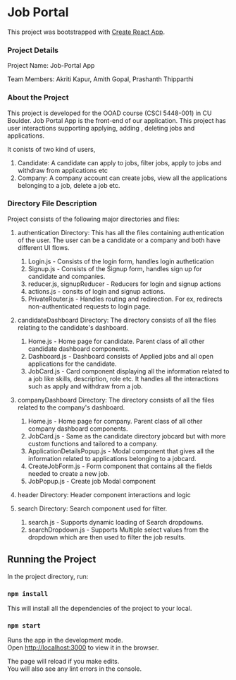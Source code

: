 # Job Portal

This project was bootstrapped with [Create React App](https://github.com/facebook/create-react-app).

### Project Details
Project Name: Job-Portal App

Team Members: Akriti Kapur, Amith Gopal, Prashanth Thipparthi

### About the Project
This project is developed for the OOAD course (CSCI 5448-001) in CU Boulder. Job Portal App is the front-end of our application. This project has user interactions supporting applying, adding , deleting jobs and applications. 

It conists of two kind of users,
1. Candidate: A candidate can apply to jobs, filter jobs, apply to jobs and withdraw from applications etc
2. Company: A company account can create jobs, view all the applications belonging to a job, delete a job etc.

### Directory File Description
Project consists of the following major directories and files:

1. authentication Directory: This has all the files containing authentication of the user. The user can be a candidate or a company and both have different UI flows.
    1. Login.js - Consists of the login form, handles login authetication
    2. Signup.js - Consists of the Signup form, handles sign up for candidate and companies.
    3. reducer.js, signupReducer - Reducers for login and signup actions
    4. actions.js - consits of login and signup actions.
    5. PrivateRouter.js - Handles routing and redirection. For ex, redirects non-authenticated requests to login page.

2. candidateDashboard Directory: The directory consists of all the files relating to the candidate's dashboard.
    1. Home.js - Home page for candidate. Parent class of all other candidate dashboard components.
    2. Dashboard.js - Dashboard consists of Applied jobs and all open applications for the candidate.
    3. JobCard.js - Card component displaying all the information related to a job like skills, description, role etc. It handles all the interactions such as apply and withdraw from a job.

3. companyDashboard Directory: The directory consists of all the files related to the company's dashboard.
    1. Home.js - Home page for company. Parent class of all other company dashboard components.
    2. JobCard.js - Same as the candidate directory jobcard but with more custom functions and tailored to a company.
    3. ApplicationDetailsPopup.js - Modal component that gives all the information related to applications belonging to a jobcard.
    4. CreateJobForm.js - Form component that contains all the fields needed to create a new job.
    5. JobPopup.js - Create job Modal component

4. header Directory: Header component interactions and logic

5. search Directory: Search component used for filter.
    1. search.js - Supports dynamic loading of Search dropdowns.
    2. searchDropdown.js - Supports Multiple select values from the dropdown which are then used to filter the job results.

## Running the Project

In the project directory, run:

### `npm install`

This will install all the dependencies of the project to your local.

### `npm start`

Runs the app in the development mode.<br>
Open [http://localhost:3000](http://localhost:3000) to view it in the browser.

The page will reload if you make edits.<br>
You will also see any lint errors in the console.
